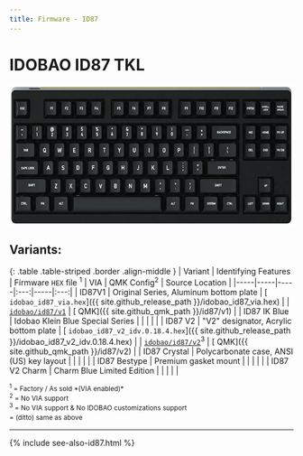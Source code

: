 ```yaml
---
title: Firmware - ID87
---
```


# IDOBAO ID87 TKL

<img src="../assets/img/idobao-id87.png" height="250" width="auto" style="display:block;margin-left:auto;margin-right:auto;">

## Variants:

{: .table .table-striped .border .align-middle }
|  Variant  |  Identifying Features |  Firmware `HEX` file <sup>1</sup>  |  VIA |  QMK Config<sup>2</sup>  |  Source Location  |
|-----|-----|-----|:---:|-----|:---:|
| ID87V1 | Original Series, Aluminum bottom plate | [<i class="fas fa-microchip"></i> `idobao_id87_via.hex`]({{ site.github_release_path }}/idobao_id87_via.hex) | <i class="fas fa-check"></i> | [<i class="fas fa-cog"></i> `idobao/id87/v1`](https://config.qmk.fm/#/idobao/id87/v1/LAYOUT_tkl_ansi) | [<i class="fab fa-github"></i> QMK]({{ site.github_qmk_path }}/id87/v1) |
| ID87 IK Blue | Idobao Klein Blue Special Series | <i class="fas fa-chevron-up"></i> | <i class="fas fa-chevron-up"></i> | <i class="fas fa-chevron-up"></i> | <i class="fas fa-chevron-up"></i> |
| ID87 V2 | "V2" designator, Acrylic bottom plate | [<i class="fas fa-microchip"></i> `idobao_id87_v2_idv.0.18.4.hex`]({{ site.github_release_path }}/idobao_id87_v2_idv.0.18.4.hex) | <i class="fas fa-chevron-up"></i> | [<i class="fas fa-cog"></i> `idobao/id87/v2`](https://config.qmk.fm/#/idobao/id87/v2/LAYOUT_tkl_ansi)<sup>3</sup> | [<i class="fab fa-github"></i> QMK]({{ site.github_qmk_path }}/id87/v2) |
| ID87 Crystal | Polycarbonate case, ANSI (US) key layout | <i class="fas fa-chevron-up"></i> | <i class="fas fa-chevron-up"></i> | <i class="fas fa-chevron-up"></i> | <i class="fas fa-chevron-up"></i> |
| ID87 Bestype | Premium gasket mount | <i class="fas fa-chevron-up"></i> | <i class="fas fa-chevron-up"></i> | <i class="fas fa-chevron-up"></i> | <i class="fas fa-chevron-up"></i> |
| ID87 V2 Charm | Charm Blue Limited Edition  | <i class="fas fa-chevron-up"></i> | <i class="fas fa-chevron-up"></i> | <i class="fas fa-chevron-up"></i> | <i class="fas fa-chevron-up"></i> |

<small class="text-muted">
<sup>1</sup> = Factory / As sold *(VIA enabled)*<br>
<sup>2</sup> = <i class="fas fa-exclamation-triangle"></i> No VIA support<br>
<sup>3</sup> = <i class="fas fa-exclamation-triangle"></i> No VIA support & No IDOBAO customizations support<br>
<i class="fas fa-chevron-up"></i> = (ditto) same as above<br>
</small>

---

{% include see-also-id87.html %}
